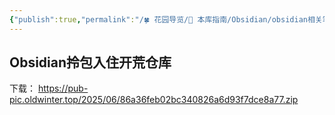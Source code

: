 ```yaml
---
{"publish":true,"permalink":"/🍀 花园导览/🧰 本库指南/Obsidian/obsidian相关笔记/Obsidian拎包入住开荒仓库.md","created":"2025-06-15T15:31:43.904+08:00","modified":"2025-07-07T17:10:23.996+08:00","cssclasses":""}
---
```



## Obsidian拎包入住开荒仓库


下载：
https://pub-pic.oldwinter.top/2025/06/86a36feb02bc340826a6d93f7dce8a77.zip